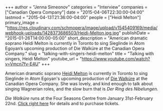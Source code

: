 +++
author = "Jenna Simeonov"
categories = "Interview"
companies = ["Canadian Opera Company"]
date = "2015-04-06T22:30:00-04:00"
lastmod = "2015-04-13T21:36:00-04:00"
people = ["Heidi Melton"]
primary_image = "https://res.cloudinary.com/schmopera/image/upload/v1545409169/media/webhook-uploads/1428373686503/Heidi-Melton.jpg.jpg"
publishDate = "2015-01-26T14:00:00-05:00"
short_description = "American dramatic soprano Heidi Melton is currently in Toronto to sing Sieglinde in Atom Egoyan’s upcoming production of Die Walküre at the Canadian Opera Company."
slug = "talking-with-singers-heidi-melton"
title = "Talking with singers, Heidi Melton"
youtube_url = "https://www.youtube.com/watch?v=Vmcn7fv-E4U"
+++

American dramatic soprano [Heidi Melton](http://www.heidimeltonsoprano.com/)  is currently in Toronto to sing Sieglinde in Atom Egoyan's upcoming production of [Die Walküre](http://www.coc.ca/PerformancesAndTickets/1415Season/DieWalkure.aspx)  at the Canadian Opera Company. She was lovely, and kind enough to talk about singing Wagnerian roles, and the slow burn that is *Der Ring des Nibelungen*.

*Die Walküre* runs at the Four Seasons Centre from January 31st-February 22nd. [Click right here](http://www.coc.ca/PerformancesAndTickets/1415Season/DieWalkure.aspx) for details and to purchase tickets. 
